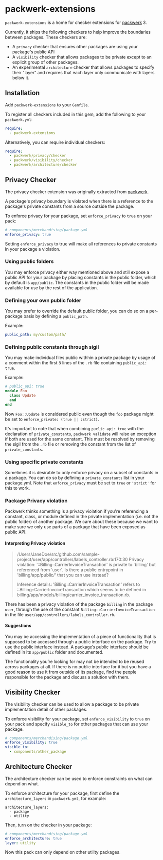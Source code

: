 # packwerk-extensions

`packwerk-extensions` is a home for checker extensions for [packwerk](https://github.com/Shopify/packwerk) 3.

Currently, it ships the following checkers to help improve the boundaries between packages. These checkers are:
- A `privacy` checker that ensures other packages are using your package's public API
- A `visibility` checker that allows packages to be private except to an explicit group of other packages.
- An experimental `architecture` checker that allows packages to specify their "layer" and requires that each layer only communicate with layers below it.

## Installation

Add `packwerk-extensions` to your `Gemfile`.

To register all checkers included in this gem, add the following to your `packwerk.yml`:

```yaml
require:
  - packwerk-extensions
```

Alternatively, you can require individual checkers:

```yaml
require:
  - packwerk/privacy/checker
  - packwerk/visibility/checker
  - packwerk/architecture/checker
```

## Privacy Checker
The privacy checker extension was originally extracted from [packwerk](https://github.com/Shopify/packwerk).

A package's privacy boundary is violated when there is a reference to the package's private constants from a source outside the package.

To enforce privacy for your package, set `enforce_privacy` to `true` on your pack:

```yaml
# components/merchandising/package.yml
enforce_privacy: true
```

Setting `enforce_privacy` to true will make all references to private constants in your package a violation.

### Using public folders
You may enforce privacy either way mentioned above and still expose a public API for your package by placing constants in the public folder, which by default is `app/public`. The constants in the public folder will be made available for use by the rest of the application.

### Defining your own public folder

You may prefer to override the default public folder, you can do so on a per-package basis by defining a `public_path`.

Example:

```yaml
public_path: my/custom/path/
```

### Defining public constants through sigil
You may make individual files public withhin a private package by usage of a comment within the first 5 lines of the `.rb` file containing `public_api: true`.

Example:

```ruby
# public_api: true
module Foo
  class Update
  end
end
```
Now `Foo::Update` is considered public even though the `foo` package might be set to `enforce_private: (true || :strict)`.

It's important to note that when combining `puclic_api: true` with the declaration of `private_constants`,
`packwerk validate` will raise an exception if both are used for the same constant. This must be resolved by removing
the sigil from the `.rb` file or removing the constant from the list of `private_constants`.

### Using specific private constants
Sometimes it is desirable to only enforce privacy on a subset of constants in a package. You can do so by defining a `private_constants` list in your package.yml. Note that `enforce_privacy` must be set to `true` or `'strict'` for this to work.

### Package Privacy violation
Packwerk thinks something is a privacy violation if you're referencing a constant, class, or module defined in the private implementation (i.e. not the public folder) of another package. We care about these because we want to make sure we only use parts of a package that have been exposed as public API.

#### Interpreting Privacy violation

> /Users/JaneDoe/src/github.com/sample-project/user/app/controllers/labels_controller.rb:170:30
> Privacy violation: '::Billing::CarrierInvoiceTransaction' is private to 'billing' but referenced from 'user'.
> Is there a public entrypoint in 'billing/app/public/' that you can use instead?
>
> Inference details: 'Billing::CarrierInvoiceTransaction' refers to ::Billing::CarrierInvoiceTransaction which seems to be defined in billing/app/models/billing/carrier_invoice_transaction.rb.

There has been a privacy violation of the package `billing` in the package `user`, through the use of the constant `Billing::CarrierInvoiceTransaction` in the file `user/app/controllers/labels_controller.rb`.

#### Suggestions
You may be accessing the implementation of a piece of functionality that is supposed to be accessed through a public interface on the package. Try to use the public interface instead. A package’s public interface should be defined in its `app/public` folder and documented.

The functionality you’re looking for may not be intended to be reused across packages at all. If there is no public interface for it but you have a good reason to use it from outside of its package, find the people responsible for the package and discuss a solution with them.

## Visibility Checker
The visibility checker can be used to allow a package to be private implementation detail of other packages.

To enforce visibility for your package, set `enforce_visibility` to `true` on your pack and specify `visible_to` for other packages that can use your package.

```yaml
# components/merchandising/package.yml
enforce_visibility: true
visible_to:
  - components/other_package
```

## Architecture Checker
The architecture checker can be used to enforce constraints on what can depend on what.

To enforce architecture for your package, first define the `architecture_layers` in `packwerk.yml`, for example:
```
architecture_layers:
  - package
  - utility
```

Then, turn on the checker in your package:
```yaml
# components/merchandising/package.yml
enforce_architecture: true
layer: utility
```

Now this pack can only depend on other utility packages.
